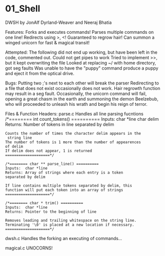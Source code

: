 # 01_Shell
DWSH
by JonAlf Dyrland-Weaver and Neeraj Bhatia

Features:
	Forks and executes commands!
	Parses multiple commands on one line!
	Redirects using >, <!
	Guaranteed to regrow hair!
	Can summon a winged unicorn for fast & magical transit!

Attempted:
	The following did not end up working, but have been left in the code, commented out.
	Could not get pipes to work
	Tried to implement >>, but it kept overwriting the file
	Looked at replacing ~/ with home directory, got seg faults
	Was unable to have the "puppy" command produce a puppy and eject it from the optical drive.

Bugs:
	Putting two ;'s next to each other will break the parser
	Redirecting to a file that does not exist occasionally does not work.
	Hair regrowth function may result in a seg fault.
	Occasionally, the unicorn command will fail, opening a great chasm in the earth and summoning the demon Beelzebub, who will proceeded to unleash his wrath and begin his reign of terror.

Files & Function Headers:
parse.c
	Handles all line parsing fucntions
	/*======== int count_tokens() ==========
	Inputs:  char *line
        	  char delim
	Returns: Number of tokens in line separated by delim

	Counts the number of times the character delim appears in the
	 string line
	The number of tokens is 1 more than the number of appearences
	of delim
	If delim does not appear, 1 is returned
	====================*/

	/*======== char ** parse_line() ==========
	Inputs:  char *line
	Returns: Array of strings where each entry is a token
	separated by delim

	If line contains multiple tokens separated by delim, this
	function will put each token into an array of strings
	====================*/

	/*======== char * trim() ==========
	Inputs:  char *line
	Returns: Pointer to the beginning of line

	Removes leading and trailing whitespace on the string line.
	Terminating '\0' is placed at a new location if necessary.
	====================*/

dwsh.c
	Handles the forking an executing of commands...

magical.c
	UNOCORNS!	
